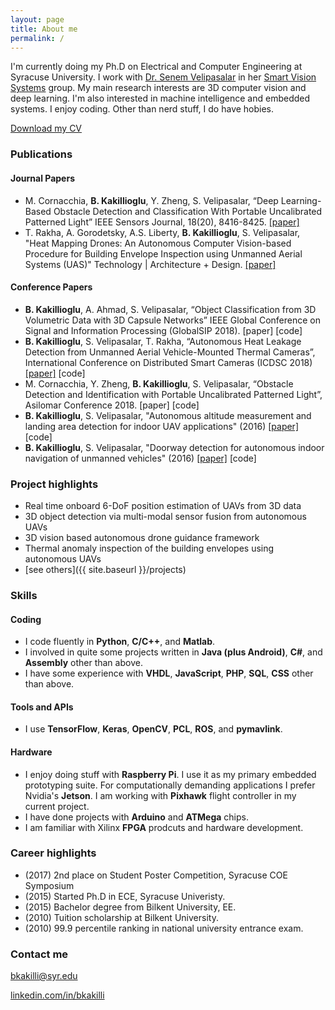 ```yaml
---
layout: page
title: About me
permalink: /
---
```


I'm currently doing my Ph.D on Electrical and Computer Engineering at Syracuse University. I work with [Dr. Senem Velipasalar](http://ecs.syr.edu/faculty/velipasalar/index.htm) in her [Smart Vision Systems](http://www.vision.syr.edu/) group. My main research interests are 3D computer vision and deep learning. I'm also interested in machine intelligence and embedded systems.
I enjoy coding. Other than nerd stuff, I do have hobies.

[Download my CV](/data/Burak_Kakillioglu_CV.pdf)

### Publications
#### Journal Papers
- M. Cornacchia, **B. Kakillioglu**, Y. Zheng, S. Velipasalar, “Deep Learning-Based Obstacle Detection and Classification With Portable Uncalibrated Patterned Light” IEEE Sensors Journal, 18(20), 8416-8425. [[paper]](https://ieeexplore.ieee.org/abstract/document/8438986)
- T. Rakha, A. Gorodetsky, A.S. Liberty, **B. Kakillioglu**, S. Velipasalar, "Heat Mapping Drones: An Autonomous Computer Vision-based Procedure for Building Envelope Inspection using Unmanned Aerial Systems (UAS)" Technology | Architecture + Design. [[paper]](https://www.tandfonline.com/doi/abs/10.1080/24751448.2018.1420963)

#### Conference Papers
- **B. Kakillioglu**, A. Ahmad, S. Velipasalar, “Object Classification from 3D Volumetric Data with 3D Capsule Networks” IEEE Global Conference on Signal and Information Processing (GlobalSIP 2018). [paper] [code]
- **B. Kakillioglu**, S. Velipasalar, T. Rakha, “Autonomous Heat Leakage Detection from Unmanned Aerial Vehicle-Mounted Thermal Cameras”, International Conference on Distributed Smart Cameras (ICDSC 2018) [[paper]](https://dl.acm.org/citation.cfm?id=3243696) [code]
- M. Cornacchia, Y. Zheng, **B. Kakillioglu**, S. Velipasalar, “Obstacle Detection and Identification with Portable Uncalibrated Patterned Light”, Asilomar Conference 2018. [paper] [code]
- **B. Kakillioglu**, S. Velipasalar, "Autonomous altitude measurement and landing area detection for indoor UAV applications" (2016) [[paper]](http://ieeexplore.ieee.org/abstract/document/7738069) [code]
- **B. Kakillioglu**, S. Velipasalar, "Doorway detection for autonomous indoor navigation of unmanned vehicles" (2016) [[paper]](http://ieeexplore.ieee.org/abstract/document/7533078) [code]

### Project highlights
- Real time onboard 6-DoF position estimation of UAVs from 3D data
- 3D object detection via multi-modal sensor fusion from autonomous UAVs
- 3D vision based autonomous drone guidance framework
- Thermal anomaly inspection of the building envelopes using autonomous UAVs
- [see others]({{ site.baseurl }}/projects)

### Skills
#### Coding
- I code fluently in **Python**, **C/C++**, and **Matlab**.
- I involved in quite some projects written in **Java (plus Android)**, **C#**, and **Assembly** other than above.
- I have some experience with **VHDL**, **JavaScript**, **PHP**, **SQL**, **CSS** other than above.

#### Tools and APIs
- I use **TensorFlow**, **Keras**, **OpenCV**, **PCL**, **ROS**, and **pymavlink**.

#### Hardware
- I enjoy doing stuff with **Raspberry Pi**. I use it as my primary embedded prototyping suite. For computationally demanding applications I prefer Nvidia's **Jetson**. I am working with **Pixhawk** flight controller in my current project.
- I have done projects with **Arduino** and **ATMega** chips.
- I am familiar with Xilinx **FPGA** prodcuts and hardware development.

### Career highlights
- (2017) 2nd place on Student Poster Competition, Syracuse COE Symposium
- (2015) Started Ph.D in ECE, Syracuse Univeristy.
- (2015) Bachelor degree from Bilkent University, EE.
- (2010) Tuition scholarship at Bilkent University.
- (2010) 99.9 percentile ranking in national university entrance exam.

### Contact me
[bkakilli@syr.edu](mailto:bkakilli@syr.edu)

[linkedin.com/in/bkakilli](https://www.linkedin.com/in/bkakilli)
